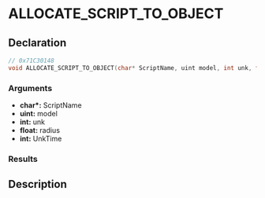 # ALLOCATE_SCRIPT_TO_OBJECT

## Declaration
```cpp
// 0x71C30148
void ALLOCATE_SCRIPT_TO_OBJECT(char* ScriptName, uint model, int unk, float radius, int UnkTime);
```

### Arguments
- **char\*:** ScriptName
- **uint:** model
- **int:** unk
- **float:** radius
- **int:** UnkTime

### Results

## Description

